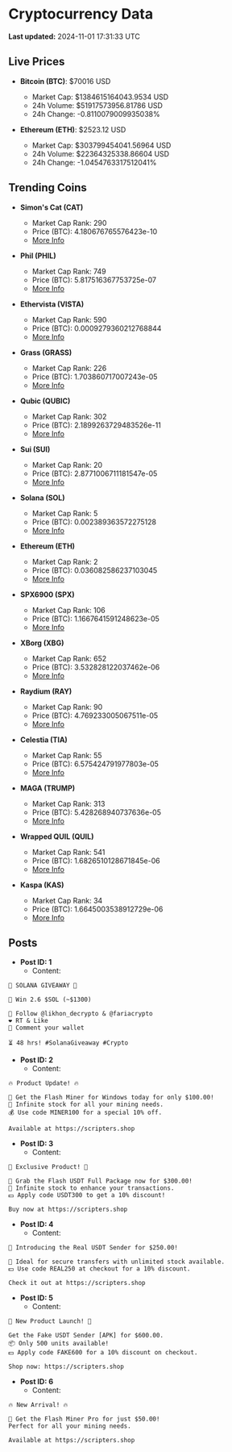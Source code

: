 # Cryptocurrency Data

**Last updated:** 2024-11-01 17:31:33 UTC

## Live Prices
- **Bitcoin (BTC)**: $70016 USD
  - Market Cap: $1384615164043.9534 USD
  - 24h Volume: $51917573956.81786 USD
  - 24h Change: -0.8110079009935038%

- **Ethereum (ETH)**: $2523.12 USD
  - Market Cap: $303799454041.56964 USD
  - 24h Volume: $22364325338.86604 USD
  - 24h Change: -1.0454763317512041%

## Trending Coins
- **Simon's Cat (CAT)**
  - Market Cap Rank: 290
  - Price (BTC): 4.180676765576423e-10
  - [More Info](https://www.coingecko.com/en/coins/simons-cat)

- **Phil (PHIL)**
  - Market Cap Rank: 749
  - Price (BTC): 5.817516367753725e-07
  - [More Info](https://www.coingecko.com/en/coins/phil)

- **Ethervista (VISTA)**
  - Market Cap Rank: 590
  - Price (BTC): 0.0009279360212768844
  - [More Info](https://www.coingecko.com/en/coins/ethervista)

- **Grass (GRASS)**
  - Market Cap Rank: 226
  - Price (BTC): 1.703860717007243e-05
  - [More Info](https://www.coingecko.com/en/coins/grass)

- **Qubic (QUBIC)**
  - Market Cap Rank: 302
  - Price (BTC): 2.1899263729483526e-11
  - [More Info](https://www.coingecko.com/en/coins/qubic)

- **Sui (SUI)**
  - Market Cap Rank: 20
  - Price (BTC): 2.8771006711181547e-05
  - [More Info](https://www.coingecko.com/en/coins/sui)

- **Solana (SOL)**
  - Market Cap Rank: 5
  - Price (BTC): 0.002389363572275128
  - [More Info](https://www.coingecko.com/en/coins/solana)

- **Ethereum (ETH)**
  - Market Cap Rank: 2
  - Price (BTC): 0.036082586237103045
  - [More Info](https://www.coingecko.com/en/coins/ethereum)

- **SPX6900 (SPX)**
  - Market Cap Rank: 106
  - Price (BTC): 1.1667641591248623e-05
  - [More Info](https://www.coingecko.com/en/coins/spx6900)

- **XBorg (XBG)**
  - Market Cap Rank: 652
  - Price (BTC): 3.532828122037462e-06
  - [More Info](https://www.coingecko.com/en/coins/xborg)

- **Raydium (RAY)**
  - Market Cap Rank: 90
  - Price (BTC): 4.769233005067511e-05
  - [More Info](https://www.coingecko.com/en/coins/raydium)

- **Celestia (TIA)**
  - Market Cap Rank: 55
  - Price (BTC): 6.575424791977803e-05
  - [More Info](https://www.coingecko.com/en/coins/celestia)

- **MAGA (TRUMP)**
  - Market Cap Rank: 313
  - Price (BTC): 5.428268940737636e-05
  - [More Info](https://www.coingecko.com/en/coins/maga)

- **Wrapped QUIL (QUIL)**
  - Market Cap Rank: 541
  - Price (BTC): 1.6826510128671845e-06
  - [More Info](https://www.coingecko.com/en/coins/wrapped-quil)

- **Kaspa (KAS)**
  - Market Cap Rank: 34
  - Price (BTC): 1.6645003538912729e-06
  - [More Info](https://www.coingecko.com/en/coins/kaspa)

## Posts
- **Post ID: 1**
  - Content:
```
🚀 SOLANA GIVEAWAY 🚀

🎁 Win 2.6 $SOL (~$1300)

🤝 Follow @likhon_decrypto & @fariacrypto
❤️ RT & Like
💬 Comment your wallet

⏳ 48 hrs! #SolanaGiveaway #Crypto
```

- **Post ID: 2**
  - Content:
```
🔥 Product Update! 🔥

🚀 Get the Flash Miner for Windows today for only $100.00!
🔋 Infinite stock for all your mining needs.
💰 Use code MINER100 for a special 10% off.

Available at https://scripters.shop
```

- **Post ID: 3**
  - Content:
```
🎁 Exclusive Product! 🎁

💸 Grab the Flash USDT Full Package now for $300.00!
🎉 Infinite stock to enhance your transactions.
💵 Apply code USDT300 to get a 10% discount!

Buy now at https://scripters.shop
```

- **Post ID: 4**
  - Content:
```
💎 Introducing the Real USDT Sender for $250.00!

💼 Ideal for secure transfers with unlimited stock available.
💵 Use code REAL250 at checkout for a 10% discount.

Check it out at https://scripters.shop
```

- **Post ID: 5**
  - Content:
```
🚀 New Product Launch! 🚀

Get the Fake USDT Sender [APK] for $600.00.
📦 Only 500 units available!
💵 Apply code FAKE600 for a 10% discount on checkout.

Shop now: https://scripters.shop
```

- **Post ID: 6**
  - Content:
```
🔥 New Arrival! 🔥

💸 Get the Flash Miner Pro for just $50.00!
Perfect for all your mining needs.

Available at https://scripters.shop
```

